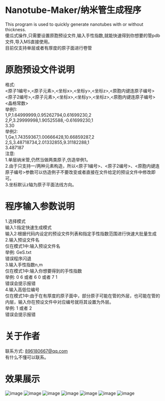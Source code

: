 # Nanotube-Maker/纳米管生成程序
This program is used to quickly generate nanotubes with or without thickness.  
傻瓜式操作,只需要设置原胞预设文件,输入手性指数,就能快速得到你想要的管pdb文件,导入MS直接使用。  
目前仅支持单层或者有厚度的原子面进行卷管  
# 原胞预设文件说明
格式:  
<原子1编号>,<原子元素>,<坐标x>,<坐标y>,<坐标z>,<原胞内键连原子编号>  
<原子2编号>,<原子元素>,<坐标x>,<坐标y>,<坐标z>,<原胞内键连原子编号>  
<晶格常数>  
举例1:  
1,P,1.64999999,0.95262794,0.61699230,2  
2,P,3.29999998,1.90525588,-0.61699230,1  
3.30  
举例2:  
1,Ge,1.74359367,1.00666428,10.66859287,2  
2,S,3.48718734,2.01332855,9.31182288,1  
3.487187  
注意:  
1.单层纳米管,仍然当做两类原子,仿造举例1。  
2.由于只支持一/两种元素构造，所以<原子1编号>、<原子2编号>、<原胞内键连原子编号>参数可以仿造例子不要改变或者直接在文件给定的预设文件中修改即可。  
3.坐标默认z轴为原子平面法线方向。  
# 程序输入参数说明
1.选择模式  
  输入1:指定快速生成模式  
  输入2:根据代码内设定的预设文件列表和指定手性指数范围进行快速大批量生成  
2.输入预设文件名  
  仅在模式1中:输入预设文件名  
  举例: GeS.txt  
  错误程序闪退  
3.输入手性指数n,m  
  仅在模式1中:输入你想要得到的手性指数  
  举例: 0 6 或者 6 0 或者 7 1  
  错误会提示报错  
4.输入高低位编号  
  仅在模式1中:由于在有厚度的原子面中，部分原子可能在管的外层，也可能在管的内层，输入你在预设文件中对应编号就将其设置为外层。  
  举例: 1 或者 2  
  错误会提示报错  
# 关于作者
联系方式: 896180667@qq.com  
有什么不懂可以联系。  
# 效果展示
![image](https://github.com/whilepy/Nanotube-Maker/edit/main/iamge/1.jpg)
![image](https://github.com/whilepy/Nanotube-Maker/edit/main/iamge/2.jpg)
![image](https://github.com/whilepy/Nanotube-Maker/edit/main/iamge/3.jpg)
![image](https://github.com/whilepy/Nanotube-Maker/edit/main/iamge/4.jpg)
![image](https://github.com/whilepy/Nanotube-Maker/edit/main/iamge/5.jpg)
![image](https://github.com/whilepy/Nanotube-Maker/edit/main/iamge/6.jpg)
![image](https://github.com/whilepy/Nanotube-Maker/edit/main/iamge/7.jpg)
